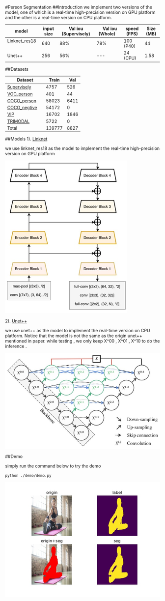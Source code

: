 #Person Segmentation
##Introduction
we implement two versions of the model,
one of which is a real-time high-precision version on GPU platform and
 the other is a real-time version on CPU platform.


model    |   input size   | Val iou (Supervisely) |    Val iou (Whole)    |  speed  (FPS) | Size (MB)
---------|------------------------|------------------|----------------------|-----------  | ----
Linknet_res18     | 640 | 88% | 78% | 100 (P40)  | 44 
Unet++     |  256 | 56% | --- | 24 (CPU)   |  1.58 

##Datasets

  Dataset  |   Train   | Val 
---------|------------------------|------------------
[Supervisely](https://supervise.ly/)     | 4757 | 526 
[VOC_person](http://host.robots.ox.ac.uk/pascal/VOC/)    |  401 | 44
[COCO_person](http://cocodataset.org/#download)     |  58023 | 6411 
[COCO_negtive](http://cocodataset.org/#download)     |  54172 | 0 
[VIP](http://www.sysu-hcp.net/lip/)     |  16702 | 1846 
[TRIMODAL](https://www.kaggle.com/aalborguniversity/trimodal-people-segmentation)     |  5722 | 0 
Total |  139777 | 8827 
##Models
1). [Linknet](https://arxiv.org/abs/1707.03718)

we use linknet_res18 as the model to implement the real-time high-precision version on GPU platform

![linknet](doc/linknet.jpg )

2). [Unet++](https://arxiv.org/abs/1807.10165) 

we use unet++ as the model to implement the real-time version on CPU platform. Notice that the model is not the same as the origin unet++ mentioned in paper.
while testing , we only keep X^00 , X^01 , X^10 to do the inference .

![unet++](doc/unet.jpg )

##Demo

simply run the command below to try the demo
```
python ./demo/demo.py 
```

![linknet](doc/demo.jpg )


 